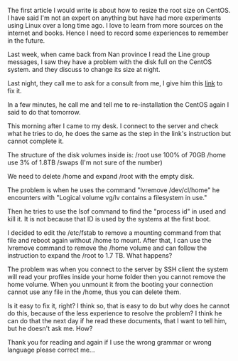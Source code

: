 The first article I would write is about how to resize the root size on CentOS. I have said I'm not an expert on anything but have had more experiments using Linux over a long time ago. I love to learn from more sources on the internet and books. Hence I need to record some experiences to remember in the future.

Last week, when came back from Nan province I read the Line group messages, I saw they have a problem with the disk full on the CentOS system. and they discuss to change its size at night.

Last night, they call me to ask for a consult from me, I give him this <a href="https://gist.github.com/troyfontaine/87091bd6a5c68f45dd62ced3d12bc377"> link</a> to fix it.

In a few minutes, he call me and tell me to re-installation the CentOS again I said to do that tomorrow.

This morning after I came to my desk. I connect to the server and check what he tries to do, he does the same as the step in the link's instruction but cannot complete it.

The structure of the disk volumes inside is: /root use 100% of 70GB /home use 3% of 1.8TB /swaps (I'm not sure of the number)

We need to delete /home and expand /root with the empty disk.

The problem is when he uses the command "lvremove /dev/cl/home" he encounters with "Logical volume vg/lv contains a filesystem in use."

Then he tries to use the lsof command to find the "process id" in used and kill it. It is not because that ID is used by the systems at the first boot.

I decided to edit the /etc/fstab to remove a mounting command from that file and reboot again without /home to mount. After that, I can use the lvremove command to remove the /home volume and can follow the instruction to expand the /root to 1.7 TB. What happens?

The problem was when you connect to the server by SSH client the system will read your profiles inside your home folder then you cannot remove the home volume. When you unmount it from the booting your connection cannot use any file in the /home, thus you can delete them.

Is it easy to fix it, right? I think so, that is easy to do but why does he cannot do this, because of the less experience to resolve the problem? I think he can do that the next day if he read these documents, that I want to tell him, but he doesn't ask me. How?

Thank you for reading and again if I use the wrong grammar or wrong language please correct me...
